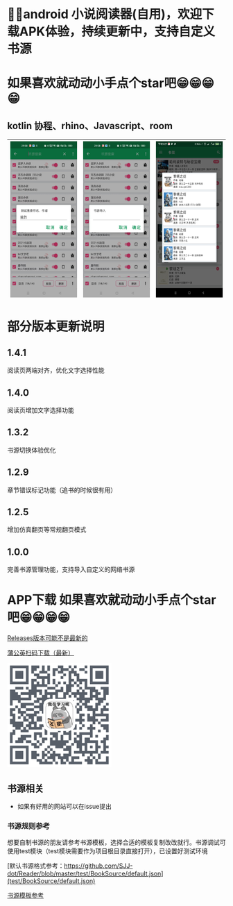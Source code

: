 # 🚀😄android 小说阅读器(自用)，欢迎下载APK体验，持续更新中，支持自定义书源
# 如果喜欢就动动小手点个star吧😁😁😁😁
## kotlin 协程、rhino、Javascript、room

| <img src="img/1.jpg" width = "180" height = "360"/>        | <img src="img/2.jpg" width = "180" height = "360"/>   |  <img src="img/Screenshot_1.jpg" width = "180" height = "360"/>  |
| - | - |- |

# 部分版本更新说明

## 1.4.1
阅读页两端对齐，优化文字选择性能

## 1.4.0
阅读页增加文字选择功能

## 1.3.2
书源切换体验优化

## 1.2.9
章节错误标记功能（追书的时候很有用）

## 1.2.5
增加仿真翻页等常规翻页模式

## 1.0.0
完善书源管理功能，支持导入自定义的网络书源

# APP下载 如果喜欢就动动小手点个star吧😁😁😁😁

[Releases版本可能不是最新的](https://github.com/SJJ-dot/Reader/releases)

[蒲公英扫码下载（最新）](https://www.pgyer.com/SJJ-dot-reader)

<img src="img/SJJ-dot-reader.png" width = "240" height = "240"/>

## 书源相关
* 如果有好用的网站可以在issue提出

### 书源规则参考 

想要自制书源的朋友请参考书源模板，选择合适的模板复制改改就行。书源调试可使用test模块（test模块需要作为项目根目录直接打开），已设置好测试环境

[默认书源格式参考：https://github.com/SJJ-dot/Reader/blob/master/test/BookSource/default.json](test/BookSource/default.json)

[书源模板参考](test/src/main/java/com/sjianjun/test/templete)
